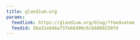 ```yaml
---
title: glandium.org
params:
  feedlink: https://glandium.org/blog/?feed=atom
  feedid: 36a31e846af37e66490c6cb6868258fd
---
```

